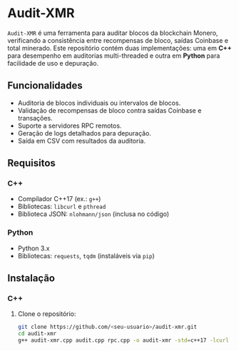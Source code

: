 # Audit-XMR

`Audit-XMR` é uma ferramenta para auditar blocos da blockchain Monero, verificando a consistência entre recompensas de bloco, saídas Coinbase e total minerado. Este repositório contém duas implementações: uma em **C++** para desempenho em auditorias multi-threaded e outra em **Python** para facilidade de uso e depuração.

## Funcionalidades
- Auditoria de blocos individuais ou intervalos de blocos.
- Validação de recompensas de bloco contra saídas Coinbase e transações.
- Suporte a servidores RPC remotos.
- Geração de logs detalhados para depuração.
- Saída em CSV com resultados da auditoria.

## Requisitos

### C++
- Compilador C++17 (ex.: `g++`)
- Bibliotecas: `libcurl` e `pthread`
- Biblioteca JSON: `nlohmann/json` (inclusa no código)

### Python
- Python 3.x
- Bibliotecas: `requests`, `tqdm` (instaláveis via `pip`)

## Instalação

### C++
1. Clone o repositório:
   ```bash
   git clone https://github.com/<seu-usuario>/audit-xmr.git
   cd audit-xmr
   g++ audit-xmr.cpp audit.cpp rpc.cpp -o audit-xmr -std=c++17 -lcurl -lpthread
